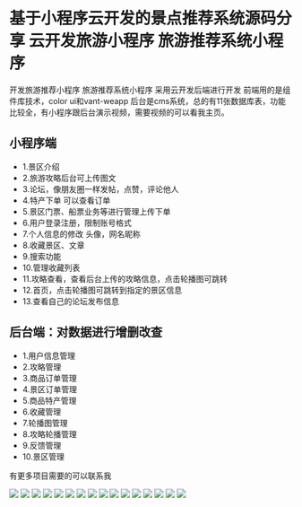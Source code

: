 # 基于小程序云开发的景点推荐系统源码分享 云开发旅游小程序 旅游推荐系统小程序

开发旅游推荐小程序 旅游推荐系统小程序 采用云开发后端进行开发 前端用的是组件库技术，color ui和vant-weapp 后台是cms系统，总的有11张数据库表，功能比较全，有小程序跟后台演示视频，需要视频的可以看我主页。

## 小程序端

- 1.景区介绍
- 2.旅游攻略后台可上传图文
- 3.论坛，像朋友圈一样发帖，点赞，评论他人
- 4.特产下单 可以查看订单
- 5.景区门票、船票业务等进行管理上传下单
- 6.用户登录注册，限制账号格式
- 7.个人信息的修改 头像，网名昵称
- 8.收藏景区、文章
- 9.搜索功能
- 10.管理收藏列表
- 11.攻略查看，查看后台上传的攻略信息，点击轮播图可跳转
- 12.首页，点击轮播图可跳转到指定的景区信息
- 13.查看自己的论坛发布信息

## 后台端：对数据进行增删改查

- 1.用户信息管理
- 2.攻略管理
- 3.商品订单管理
- 4.景区订单管理
- 5.商品特产管理
- 6.收藏管理
- 7.轮播图管理
- 8.攻略轮播管理
- 9.反馈管理
- 10.景区管理

有更多项目需要的可以联系我


![](https://gitee.com/finnianX/mypicture/raw/master/202401040011181.jpg)
![](https://gitee.com/finnianX/mypicture/raw/master/202401040011182.jpg)
![](https://gitee.com/finnianX/mypicture/raw/master/202401040011183.jpg)
![](https://gitee.com/finnianX/mypicture/raw/master/202401040011184.jpg)
![](https://gitee.com/finnianX/mypicture/raw/master/202401040011185.jpg)
![](https://gitee.com/finnianX/mypicture/raw/master/202401040011186.jpg)
![](https://gitee.com/finnianX/mypicture/raw/master/202401040011187.jpg)
![](https://gitee.com/finnianX/mypicture/raw/master/202401040011188.jpg)
![](https://gitee.com/finnianX/mypicture/raw/master/202401040011189.jpg)
![](https://gitee.com/finnianX/mypicture/raw/master/202401040011190.jpg)
![](https://gitee.com/finnianX/mypicture/raw/master/202401040011191.jpg)
![](https://gitee.com/finnianX/mypicture/raw/master/202401040011192.jpg)
![](https://gitee.com/finnianX/mypicture/raw/master/202401040011193.jpg)
![](https://gitee.com/finnianX/mypicture/raw/master/202401040011194.jpg)
![](https://gitee.com/finnianX/mypicture/raw/master/202401040011195.jpg)
![](https://gitee.com/finnianX/mypicture/raw/master/202401040011196.jpg)
